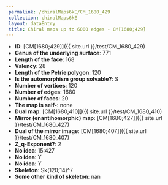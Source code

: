 ```yaml
--- 
 permalink: /chiralMaps6kE/CM_1680_429 
 collection: chiralMaps6kE
 layout: dataEntry
 title: Chiral maps up to 6000 edges - CM[1680;429]
---
```


- **ID**: [CM[1680;429]]({{ site.url }}/test/CM_1680_429)
- **Genus of the underlying surface**: 771
- **Length of the face**: 168
- **Valency**: 28
- **Length of the Petrie polygon**: 120
- **Is the automorphism group solvable?**: S
- **Number of vertices**: 120
- **Number of edges**: 1680
- **Number of faces**: 20
- **The map is self-**: none
- **Dual map**: [CM[1680;410]]({{ site.url }}/test/CM_1680_410)
- **Mirror (enantihomorphic) map**: [CM[1680;427]]({{ site.url }}/test/CM_1680_427)
- **Dual of the mirror image**: [CM[1680;407]]({{ site.url }}/test/CM_1680_407)
- **Z_q-Exponent?**: 2
- **No idea**:  15:427
- **No idea**: Y
- **No idea**: Y
- **Skeleton**: Sk(120;14)^7
- **Some other kind of skeleton**: nan
